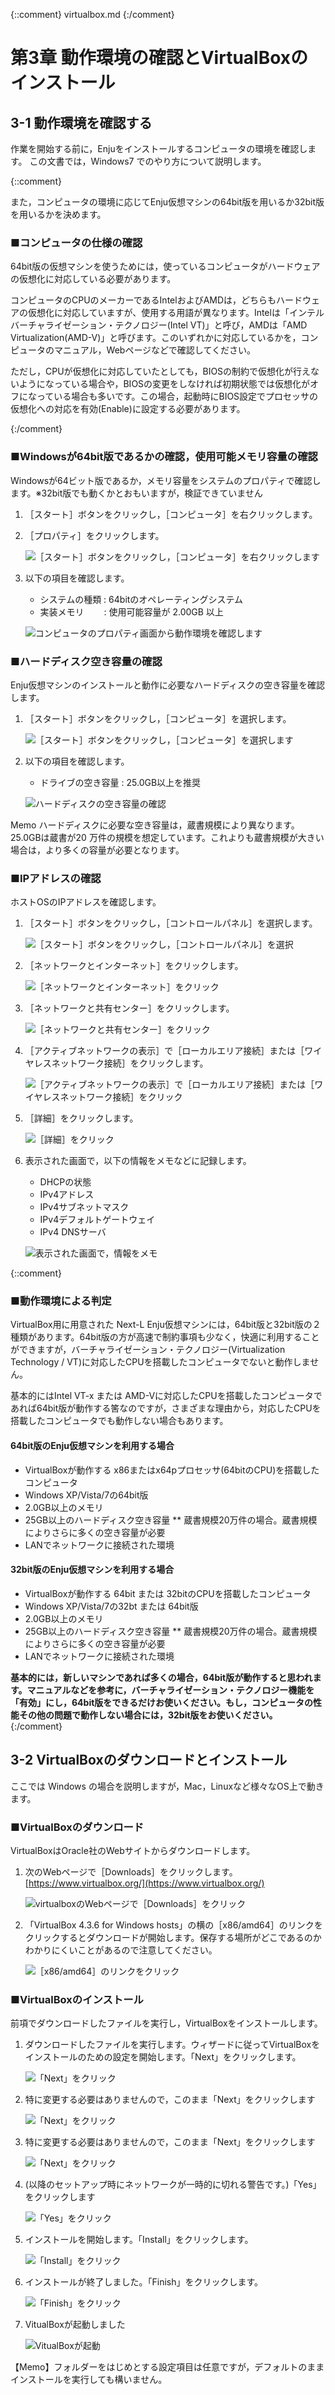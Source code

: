 {::comment} virtualbox.md {:/comment}
<a name="3" />

第3章 動作環境の確認とVirtualBoxのインストール
==================================================

3-1 動作環境を確認する
----------------------

作業を開始する前に，Enjuをインストールするコンピュータの環境を確認します。
この文書では，Windows7 でのやり方について説明します。

{::comment}

また，コンピュータの環境に応じてEnju仮想マシンの64bit版を用いるか32bit版を用いるかを決めます。


### ■コンピュータの仕様の確認

64bit版の仮想マシンを使うためには，使っているコンピュータがハードウェアの仮想化に対応している必要があります。

コンピュータのCPUのメーカーであるIntelおよびAMDは，どちらもハードウェアの仮想化に対応していますが、使用する用語が異なります。Intelは「インテル バーチャライゼーション・テクノロジー(Intel VT)」と呼び，AMDは「AMD Virtualization(AMD-V)」と呼びます。このいずれかに対応しているかを，コンピュータのマニュアル，Webページなどで確認してください。

ただし，CPUが仮想化に対応していたとしても，BIOSの制約で仮想化が行えないようになっている場合や，BIOSの変更をしなければ初期状態では仮想化がオフになっている場合も多いです。この場合，起動時にBIOS設定でプロセッサの仮想化への対応を有効(Enable)に設定する必要があります。

{:/comment}

### ■Windowsが64bit版であるかの確認，使用可能メモリ容量の確認

Windowsが64ビット版であるか，メモリ容量をシステムのプロパティで確認します。※32bit版でも動くかとおもいますが，検証できていません

1. ［スタート］ボタンをクリックし，［コンピュータ］を右クリックします。
2. ［プロパティ］をクリックします。

   ![［スタート］ボタンをクリックし，［コンピュータ］を右クリックします](assets/images/image_install_004.png)
   
3. 以下の項目を確認します。
   * システムの種類 : 64bitのオペレーティングシステム
   * 実装メモリ　　 : 使用可能容量が 2.00GB 以上
   
   ![コンピュータのプロパティ画面から動作環境を確認します](assets/images/image_install_005.png)

### ■ハードディスク空き容量の確認

Enju仮想マシンのインストールと動作に必要なハードディスクの空き容量を確認します。

1. ［スタート］ボタンをクリックし，［コンピュータ］を選択します。

   ![［スタート］ボタンをクリックし，［コンピュータ］を選択します](assets/images/image_install_006.png)
   
2. 以下の項目を確認します。  
   * ドライブの空き容量 : 25.0GB以上を推奨
   
   ![ハードディスクの空き容量の確認](assets/images/image_install_007.png)

<div class="alert alert-info">
<span class="label label-info">Memo</span>
ハードディスクに必要な空き容量は，蔵書規模により異なります。25.0GBは蔵書が20 万件の規模を想定しています。これよりも蔵書規模が大きい場合は，より多くの容量が必要となります。
</div>

### ■IPアドレスの確認

ホストOSのIPアドレスを確認します。

1. ［スタート］ボタンをクリックし，［コントロールパネル］を選択します。

   ![［スタート］ボタンをクリックし，［コントロールパネル］を選択](assets/images/image_install_019.png)
   
2. ［ネットワークとインターネット］をクリックします。

   ![［ネットワークとインターネット］をクリック](assets/images/image_install_020.png)
   
3. ［ネットワークと共有センター］をクリックします。

   ![［ネットワークと共有センター］をクリック](assets/images/image_install_021.png)
   
4. ［アクティブネットワークの表示］で［ローカルエリア接続］または［ワイヤレスネットワーク接続］をクリックします。

   ![［アクティブネットワークの表示］で［ローカルエリア接続］または［ワイヤレスネットワーク接続］をクリック](assets/images/image_install_022.png)
   
5. ［詳細］をクリックします。

   ![［詳細］をクリック](assets/images/image_install_023.png)
   
6. 表示された画面で，以下の情報をメモなどに記録します。

   * DHCPの状態
   * IPv4アドレス
   * IPv4サブネットマスク
   * IPv4デフォルトゲートウェイ
   * IPv4 DNSサーバ

   ![表示された画面で，情報をメモ](assets/images/image_install_024.png)

{::comment}
   
### ■動作環境による判定

VirtualBox用に用意された Next-L Enju仮想マシンには，64bit版と32bit版の２種類があります。64bit版の方が高速で制約事項も少なく，快適に利用することができますが，バーチャライゼーション・テクノロジー(Virtualization Technology / VT)に対応したCPUを搭載したコンピュータでないと動作しません。

<div class="alert alert-info">
基本的にはIntel VT-x または AMD-Vに対応したCPUを搭載したコンピュータであれば64bit版が動作する筈なのですが，さまざまな理由から，対応したCPUを搭載したコンピュータでも動作しない場合もあります。
</div>

#### 64bit版のEnju仮想マシンを利用する場合

* VirtualBoxが動作する x86またはx64pプロセッサ(64bitのCPU)を搭載したコンピュータ
* Windows XP/Vista/7の64bit版
* 2.0GB以上のメモリ
* 25GB以上のハードディスク空き容量
** 蔵書規模20万件の場合。蔵書規模によりさらに多くの空き容量が必要
* LANでネットワークに接続された環境

#### 32bit版のEnju仮想マシンを利用する場合

* VirtualBoxが動作する 64bit または 32bitのCPUを搭載したコンピュータ
* Windows XP/Vista/7の32bt または 64bit版
* 2.0GB以上のメモリ
* 25GB以上のハードディスク空き容量
** 蔵書規模20万件の場合。蔵書規模によりさらに多くの空き容量が必要
* LANでネットワークに接続された環境

**基本的には，新しいマシンであれば多くの場合，64bit版が動作すると思われます。マニュアルなどを参考に，バーチャライゼーション・テクノロジー機能を「有効」にし，64bit版をできるだけお使いください。もし，コンピュータの性能その他の問題で動作しない場合には，32bit版をお使いください。**
{:/comment}

3-2 VirtualBoxのダウンロードとインストール
----------------------------------------------

ここでは Windows の場合を説明しますが，Mac，Linuxなど様々なOS上で動きます。

### ■VirtualBoxのダウンロード

VirtualBoxはOracle社のWebサイトからダウンロードします。

1. 次のWebページで［Downloads］をクリックします。
   [https://www.virtualbox.org/](https://www.virtualbox.org/)
   
   ![virtualboxのWebページで［Downloads］をクリック](assets/images/image_install_008.png)
   
2. 「VirtualBox 4.3.6 for Windows hosts」の横の［x86/amd64］のリンクをクリックするとダウンロードが開始します。保存する場所がどこであるのかわかりにくいことがあるので注意してください。

   ![［x86/amd64］のリンクをクリック](assets/images/image_install_009.png)
   
### ■VirtualBoxのインストール

前項でダウンロードしたファイルを実行し，VirtualBoxをインストールします。

1. ダウンロードしたファイルを実行します。ウィザードに従ってVirtualBoxをインストールのための設定を開始します。「Next」をクリックします。

   ![「Next」をクリック](assets/images/image_install_013.png)
   
3. 特に変更する必要はありませんので，このまま「Next」をクリックします

   ![「Next」をクリック](assets/images/image_install_014.png)
   
4. 特に変更する必要はありませんので，このまま「Next」をクリックします

   ![「Next」をクリック](assets/images/image_install_014-2.png)
   
5. (以降のセットアップ時にネットワークが一時的に切れる警告です。)「Yes」をクリックします
 
   ![「Yes」をクリック](assets/images/image_install_014-3.png)

6. インストールを開始します。「Install」をクリックします。

   ![「Install」をクリック](assets/images/image_install_014-4.png)
   
7. インストールが終了しました。「Finish」をクリックします。

   ![「Finish」をクリック](assets/images/image_install_015.png)

8. VitualBoxが起動しました

   ![VitualBoxが起動](assets/images/image_install_015-2.png)
   
<div class="alert alert-info">
【Memo】フォルダーをはじめとする設定項目は任意ですが，デフォルトのままインストールを実行しても構いません。
</div>
